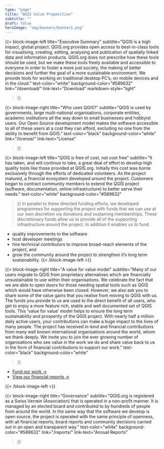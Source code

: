 ```yaml
---
type: "page"
title: "QGIS Value Proposition"
subtitle: ""
draft: false
heroImage: "img/banners/banner1.png"
---
```


{{< block-image-left
    title="Executive Summary"
    subtitle="QGIS is a high impact, global project. QGIS.org provides open access to best-in-class tools for visualising, creating, editing, analysing and publication of spatially linked data and information products. QGIS.org does not prescribe how these tools should be used, but we make these tools freely available and accessible to everyone in order to foster a more just society, the making of better decisions and further the goal of a more sustainable environment.  We provide tools for working on traditional desktop PC’s, on mobile devices and in the cloud."
    text-color="white"
    background-color="#589632"
    link="/download/"
    link-text="Download"
    markdown-style="light"
>}}

{{< block-image-right
    title="Who uses QGIS?"
    subtitle="QGIS is used by governments, large multi-national organisations, corporate entities, academic institutions all the way down to small businesses and hobbyist users. Our Open Source development model makes the software accessible to all of these users at a cost they can afford, excluding no one from the ability to benefit from QGIS."
    text-color="black"
    background-color="white"
    link="/license/"
    link-text="License"
>}}

{{< block-image-left
    title="QGIS is free of cost, not cost free"
    subtitle="It has taken, and will continue to take, a great deal of effort to develop high quality tools like those provided at QGIS.org. Initially this cost was borne exclusively through the efforts of dedicated volunteers. As the project matured, a financial ecosystem developed around the project. Customers began to contract community members to extend the QGIS project (software, documentation, online infrastructure) to better serve their needs."
    text-color="white"
    background-color="#589632"
>}}
In parallel to these directed funding efforts, we developed programmes for supporting the project with funds that we can use at our own discretion via donations and sustaining memberships. These discretionary funds allow us to provide all of the supporting infrastructure around the project. In addition it enables us to fund:

- quality improvements to the software
- host developer meetings
- hire technical contributors to improve broad-reach elements of the project, and
- grow the community around the project to strengthen it’s long term sustainability.
{{< /block-image-left >}}

{{< block-image-right
    title="A value for value model"
    subtitle="Many of our users migrate to QGIS from proprietary alternatives which are financially unsustainable to use within their organisations. We celebrate the fact that we are able to open doors for those needing spatial tools such as QGIS which would have otherwise been closed. However, we also ask you to share some of the value gains that you realise from moving to QGIS with us. The funds you provide to us are used to the direct benefit of all users, who get to enjoy a more feature rich, stable and well documented set of QGIS tools. This ‘value for value’ model helps to ensure the long term sustainability and prosperity of the QGIS project. With nearly half a million daily active users, your contributions can make a huge impact to the lives of many people. The project has received in-kind and financial contributions from many well known international organisations around the world, whom we thank deeply. We invite you to join the ever growing number of organisations who see value in the work we do and share value back to us in the form of financial contributions to support our work."
    text-color="black"
    background-color="white"
>}}

- [Fund our work →]()
- [View our financial reports →]()

{{< /block-image-left >}}

{{< block-image-right
    title="Governance"
    subtitle="QGIS.org is registered as a Swiss Verrein (Association) that is operated in a non-profit manner. It is managed by an elected board and contributed to by hundreds of people from around the world. In the same way that the software we develop is open source, the project is operated with the same principle of openness, with all financial reports, board reports and community decisions carried out in an open and transparent way."
    text-color="white"
    background-color="#589632"
    link="/reports/"
    link-text="Annual Reports"
>}}
